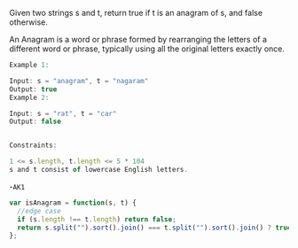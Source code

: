 Given two strings s and t, return true if t is an anagram of s, and false otherwise.

An Anagram is a word or phrase formed by rearranging the letters of a different word or phrase, typically using all the original letters exactly once.

 ```js
 Example 1:

Input: s = "anagram", t = "nagaram"
Output: true
Example 2:

Input: s = "rat", t = "car"
Output: false
 

Constraints:

1 <= s.length, t.length <= 5 * 104
s and t consist of lowercase English letters.
 
 ```
-`AK1`
```js
var isAnagram = function(s, t) {
  //edge case
  if (s.length !== t.length) return false;
  return s.split("").sort().join() === t.split("").sort().join() ? true : false;
};

```
